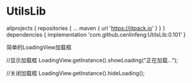 # UtilsLib

allprojects {
	repositories {
		...
		maven { url 'https://jitpack.io' }
	}
}
dependencies {
	implementation 'com.github.cenlinfeng:UtilsLib:0.101'
}  
  
简单的LoadingView加载框
  
//显示加载框
LoadingView.getInstance().showLoading("正在加载...");
  
//关闭加载框
LoadingView.getInstance().hideLoading();

